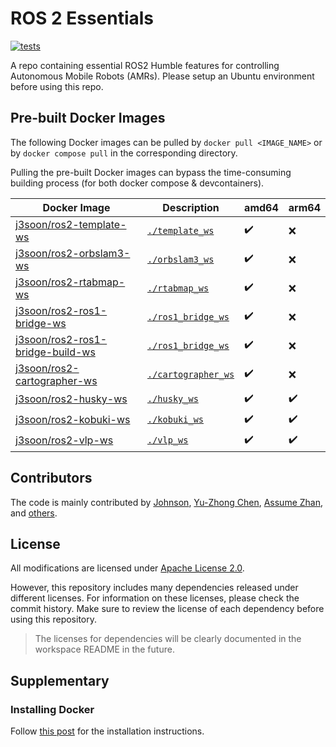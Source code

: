 # ROS 2 Essentials

[![tests](https://img.shields.io/github/actions/workflow/status/j3soon/ros2-essentials/test-common.yaml?label=tests)](https://github.com/j3soon/ros2-essentials/actions/workflows/test-common.yaml)

A repo containing essential ROS2 Humble features for controlling Autonomous Mobile Robots (AMRs). Please setup an Ubuntu environment before using this repo.

## Pre-built Docker Images

The following Docker images can be pulled by `docker pull <IMAGE_NAME>` or by `docker compose pull` in the corresponding directory.

Pulling the pre-built Docker images can bypass the time-consuming building process (for both docker compose & devcontainers).

| Docker Image | Description | amd64 | arm64 |
|--------------|-------------|-------|-------|
| [j3soon/ros2-template-ws](https://hub.docker.com/r/j3soon/ros2-template-ws/tags) | [`./template_ws`](./template_ws) | ✔️ | ❌ |
| [j3soon/ros2-orbslam3-ws](https://hub.docker.com/r/j3soon/ros2-orbslam3-ws/tags) | [`./orbslam3_ws`](./orbslam3_ws) | ✔️ | ❌ |
| [j3soon/ros2-rtabmap-ws](https://hub.docker.com/r/j3soon/ros2-rtabmap-ws/tags) | [`./rtabmap_ws`](./rtabmap_ws) | ✔️ | ❌ |
| [j3soon/ros2-ros1-bridge-ws](https://hub.docker.com/r/j3soon/ros2-ros1-bridge-ws/tags) | [`./ros1_bridge_ws`](./ros1_bridge_ws) | ✔️ | ❌ |
| [j3soon/ros2-ros1-bridge-build-ws](https://hub.docker.com/r/j3soon/ros2-ros1-bridge-build-ws/tags) | [`./ros1_bridge_ws`](./ros1_bridge_ws) | ✔️ | ❌ |
| [j3soon/ros2-cartographer-ws](https://hub.docker.com/r/j3soon/ros2-cartographer-ws/tags) | [`./cartographer_ws`](./cartographer_ws) | ✔️ | ❌ |
| [j3soon/ros2-husky-ws](https://hub.docker.com/r/j3soon/ros2-husky-ws/tags) | [`./husky_ws`](./husky_ws) | ✔️ | ✔️ |
| [j3soon/ros2-kobuki-ws](https://hub.docker.com/r/j3soon/ros2-kobuki-ws/tags) | [`./kobuki_ws`](./kobuki_ws) | ✔️ | ✔️ |
| [j3soon/ros2-vlp-ws](https://hub.docker.com/r/j3soon/ros2-vlp-ws/tags) | [`./vlp_ws`](./vlp_ws) | ✔️ | ✔️ |

## Contributors

The code is mainly contributed by [Johnson](https://github.com/j3soon), [Yu-Zhong Chen](https://github.com/YuZhong-Chen), [Assume Zhan](https://github.com/Assume-Zhan), and [others](https://github.com/j3soon/ros2-essentials/graphs/contributors).

## License

All modifications are licensed under [Apache License 2.0](./LICENSE).

However, this repository includes many dependencies released under different licenses. For information on these licenses, please check the commit history. Make sure to review the license of each dependency before using this repository.

> The licenses for dependencies will be clearly documented in the workspace README in the future.

## Supplementary

### Installing Docker

Follow [this post](https://tutorial.j3soon.com/docker/installation/) for the installation instructions.
